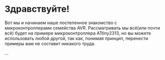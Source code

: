 # Здравствуйте!

Вот мы и начинаем наше постепенное знакомство с микроконтроллерами семейства
AVR. Рассматривать мы всё(или почти всё) будет на примере микроконтроллера
ATtiny2313, но вы можете использовать любой другой, так как, понимая принцип,
перенести примеры вам не составит никакого труда. 

...

